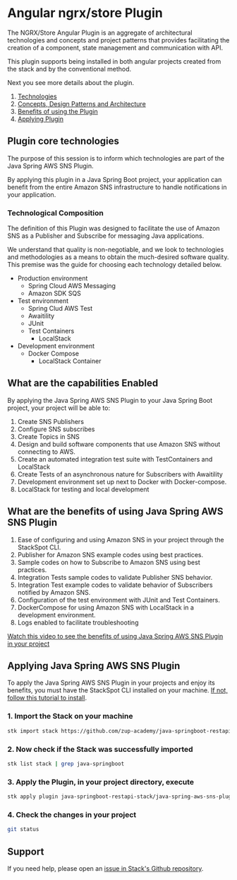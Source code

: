 # **Angular ngrx/store Plugin**

The NGRX/Store Angular Plugin is an aggregate of architectural technologies and concepts and project patterns that provides facilitating the creation of a component, state management and communication with API.

This plugin supports being installed in both angular projects created from the stack and by the conventional method.

Next you see more details about the plugin.

1. [Technologies](#plugin-core-technologies)
2. [Concepts, Design Patterns and Architecture](#what-are-the-capabilities-enabled)
3. [Benefits of using the Plugin](#what-are-the-benefits-of-using-java-spring-aws-sns-plugin)
4. [Applying Plugin](#applying-java-spring-aws-sns-plugin)


## **Plugin core technologies**

The purpose of this session is to inform which technologies are part of the Java Spring AWS SNS Plugin.

By applying this plugin in a Java Spring Boot project, your application can benefit from the entire Amazon SNS infrastructure to handle notifications in your application.

### **Technological Composition**

The definition of this Plugin was designed to facilitate the use of Amazon SNS as a Publisher and Subscribe for messaging Java applications.

We understand that quality is non-negotiable, and we look to technologies and methodologies as a means to obtain the much-desired software quality. This premise was the guide for choosing each technology detailed below.


- Production environment
    - Spring Cloud AWS Messaging
    - Amazon SDK SQS
- Test environment
    - Spring Clud AWS Test
    - Awaitility
    - JUnit
    - Test Containers
        - LocalStack
- Development environment
    - Docker Compose
        - LocalStack Container


## **What are the capabilities Enabled**

By applying the Java Spring AWS SNS Plugin to your Java Spring Boot project, your project will be able to:

1. Create SNS Publishers
2. Configure SNS subscribes
3. Create Topics in SNS
4. Design and build software components that use Amazon SNS without connecting to AWS.
5. Create an automated integration test suite with TestContainers and LocalStack
7. Create Tests of an asynchronous nature for Subscribers with Awaitility
8. Development environment set up next to Docker with Docker-compose.
9. LocalStack for testing and local development

## **What are the benefits of using Java Spring AWS SNS Plugin**

1. Ease of configuring and using Amazon SNS in your project through the StackSpot CLI.
2. Publisher for Amazon SNS example codes using best practices.
3. Sample codes on how to Subscribe to Amazon SNS using best practices.
4. Integration Tests sample codes to validate Publisher SNS behavior.
5. Integration Test example codes to validate behavior of Subscribers notified by Amazon SNS.
7. Configuration of the test environment with JUnit and Test Containers.
8. DockerCompose for using Amazon SNS with LocalStack in a development environment.
9. Logs enabled to facilitate troubleshooting


[Watch this video to see the benefits of using Java Spring AWS SNS Plugin in your project](https://youtu.be/I6HLbGGGioQ)


## **Applying Java Spring AWS SNS Plugin**

To apply the Java Spring AWS SNS Plugin in your projects and enjoy its benefits, you must have the StackSpot CLI installed on your machine. [If not, follow this tutorial to install](https://docs.stackspot.com/docs/stk-cli/installation/).

### 1. Import the Stack on your machine

```sh
stk import stack https://github.com/zup-academy/java-springboot-restapi-stack
```

### 2. Now check if the Stack was successfully imported

```sh
stk list stack | grep java-springboot
```

### 3. Apply the Plugin, in your project directory, execute

```sh
stk apply plugin java-springboot-restapi-stack/java-spring-aws-sns-plugin
```

### 4. Check the changes in your project

```sh
git status
```



## Support

If you need help, please open an [issue in Stack's Github repository](https://github.com/zup-academy/java-spring-aws-sns-plugin/issues).